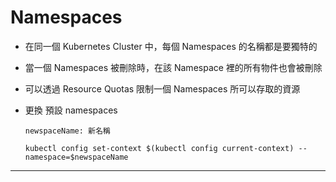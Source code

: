 # Namespaces

- 在同一個 Kubernetes Cluster 中，每個 Namespaces 的名稱都是要獨特的
- 當一個 Namespaces 被刪除時，在該 Namespace 裡的所有物件也會被刪除
- 可以透過 Resource Quotas 限制一個 Namespaces 所可以存取的資源




-   更換 預設 namespaces

    ```
    newspaceName: 新名稱
    
    kubectl config set-context $(kubectl config current-context) --namespace=$newspaceName
    ```

---